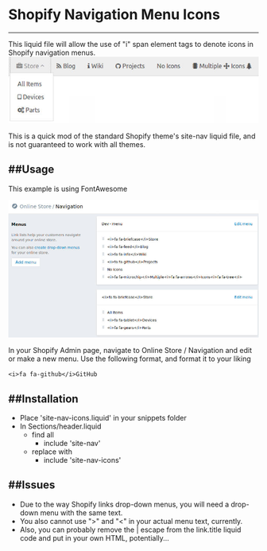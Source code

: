 # Shopify Navigation Menu Icons
---
This liquid file will allow the use of "i" span element tags to denote icons in Shopify navigation menus.
![](https://raw.githubusercontent.com/dabit-industries/Shopify-Template-Snippets/master/Site-Nav-Icons/01.jpg)

This is a quick mod of the standard Shopify theme's site-nav liquid file, and is not guaranteed to work with all themes.

##Usage
---
This example is using FontAwesome

![](https://raw.githubusercontent.com/dabit-industries/Shopify-Template-Snippets/master/Site-Nav-Icons/02.jpg)

In your Shopify Admin page, navigate to Online Store / Navigation and edit or make a new menu.
Use the following format, and format it to your liking
```
<i>fa fa-github</i>GitHub
```

##Installation
---
- Place 'site-nav-icons.liquid' in your snippets folder
- In Sections/header.liquid
  - find all
    - include 'site-nav'
  - replace with
    - include 'site-nav-icons'

##Issues
---
- Due to the way Shopify links drop-down menus, you will need a drop-down menu with the same text.
- You also cannot use ">" and "<" in your actual menu text, currently.
- Also, you can probably remove the | escape from the link.title liquid code and put in your own HTML, potentially...


